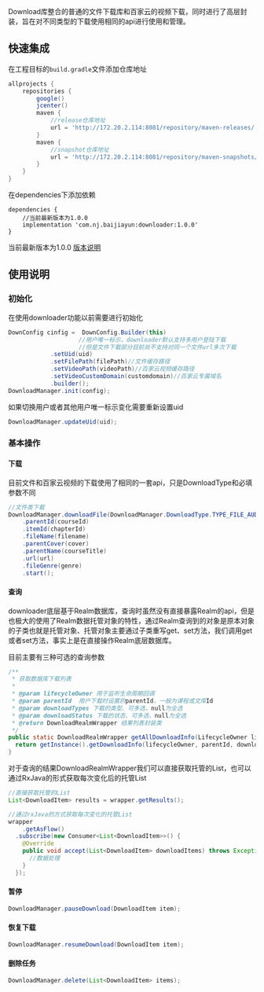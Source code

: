 Download库整合的普通的文件下载库和百家云的视频下载，同时进行了高层封装，旨在对不同类型的下载使用相同的api进行使用和管理。

## 快速集成
在工程目标的`build.gradle`文件添加仓库地址
```groovy
allprojects {
    repositories {
        google()
        jcenter()
        maven {
            //release仓库地址
            url = 'http://172.20.2.114:8081/repository/maven-releases/'
        }
        maven {
            //snapshot仓库地址
            url = 'http://172.20.2.114:8081/repository/maven-snapshots/'
        }
    }
}

```
在dependencies下添加依赖
```
dependencies {
    //当前最新版本为1.0.0
    implementation 'com.nj.baijiayun:downloader:1.0.0'
}
```
当前最新版本为1.0.0 [版本说明](./changelog.md)


## 使用说明

### 初始化

在使用downloader功能以前需要进行初始化

```java
DownConfig cinfig =  DownConfig.Builder(this)
  					//用户唯一标示，downloader默认支持多用户登陆下载
  					//但是文件下载部分目前尚不支持对同一个文件url多次下载
            .setUid(uid)
            .setFilePath(filePath)//文件缓存路径
            .setVideoPath(videoPath)//百家云视频缓存路径
            .setVideoCustomDomain(customdomain)//百家云专属域名
            .builder();
DownloadManager.init(config);
```
如果切换用户或者其他用户唯一标示变化需要重新设置uid

```java
DownloadManager.updateUid(uid);
```

### 基本操作

#### 下载

目前文件和百家云视频的下载使用了相同的一套api，只是DownloadType和必填参数不同

```java
//文件类下载
DownloadManager.downloadFile(DownloadManager.DownloadType.TYPE_FILE_AUDIO)
    .parentId(courseId)
    .itemId(chapterId)
    .fileName(filename)
    .parentCover(cover)
    .parentName(courseTitle)
    .url(url)
    .fileGenre(genre)
    .start();
```

#### 查询

downloader底层基于Realm数据库，查询时虽然没有直接暴露Realm的api，但是也极大的使用了Realm数据托管对象的特性，通过Realm查询到的对象是原本对象的子类也就是托管对象、托管对象主要通过子类重写get、set方法，我们调用get或者set方法，事实上是在直接操作Realm底层数据库。

目前主要有三种可选的查询参数

```java
/**
 * 获取数据库下载列表
 *
 * @param lifecycleOwner 用于监听生命周期回调
 * @param parentId  用户下载时设置的parentId，一般为课程或文库Id
 * @param downloadTypes 下载的类型、可多选，null为全选
 * @param downloadStatus 下载的状态、可多选，null为全选
 * @return DownloadRealmWrapper 结果列表封装类
 */
public static DownloadRealmWrapper getAllDownloadInfo(LifecycleOwner lifecycleOwner, String parentId, DownloadType[] downloadTypes, Integer[] downloadStatus) {
  return getInstance().getDownloadInfo(lifecycleOwner, parentId, downloadTypes, downloadStatus);
}
```

对于查询的结果DownloadRealmWrapper我们可以直接获取托管的List，也可以通过RxJava的形式获取每次变化后的托管List

```java
//直接获取托管的List
List<DownloadItem> results = wrapper.getResults();

//通过rxJava的方式获取每次变化的托管List
wrapper
 	.getAsFlow()
  .subscribe(new Consumer<List<DownloadItem>>() {
    @Override
    public void accept(List<DownloadItem> downloadItems) throws Exception {
      //数据处理
    }
  });
```

#### 暂停

```java
DownloadManager.pauseDownload(DownloadItem item);
```

#### 恢复下载

```java
DownloadManager.resumeDownload(DownloadItem item);
```

#### 删除任务

```java
DownloadManager.delete(List<DownloadItem> items);
```


